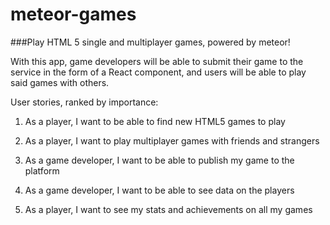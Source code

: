 # meteor-games
###Play HTML 5 single and multiplayer games, powered by meteor!


With this app, game developers will be able to submit their game to the service in the form of a React component, and users will be able to play said games with others.

User stories, ranked by importance:

1) As a player, I want to be able to find new HTML5 games to play

2) As a player, I want to play multiplayer games with friends and strangers

3) As a game developer, I want to be able to publish my game to the platform

4) As a game developer, I want to be able to see data on the players

5) As a player, I want to see my stats and achievements on all my games


